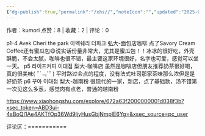 ```yaml
---
{"dg-publish":true,"permalink":"/xhs//","noteIcon":"","updated":"2025-03-17T22:58:55.249+08:00"}
---
```


作者：kumori
点赞：8   |   收藏：2   |   评论：0

p1-4 Avek Cheri the park 아벡쉐리 더파크
弘大-面包店咖啡 点了Savory Cream Coffee还有蜜瓜包😋说实话份量非常大，尤其是蜜瓜包！！冰冰的很好吃，外壳酥脆，不会太腻，咖啡也很不错，最主要这家环境很好，名字也可爱，感觉可以坐一天。
p5 라이프커피 이대점
梨大-咖啡店 虽然是咖啡店但朋友推荐奶茶很好喝，真的很美味( ﻿˶﻿´﹃`˵﻿ ) 平时路过会点的程度，没有法式吐司那家茶味那么浓但是是好奶茶
p6 꾸아 이대점
梨大-越南粉 很现代的一家，新店，点了基础款，汤不错第一次见这么多葱，感觉肉有点老，普通的越南粉

https://www.xiaohongshu.com/explore/672a63f2000000001d038f3b?xsec_token=ABD3ui-4sBoQI1Ae4AKTfOp36Wd9ljyHusGbjNmpIE6Yg=&xsec_source=pc_user

评论区：===========

